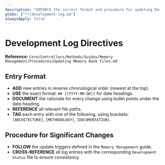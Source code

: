 ```yaml
---
description: "ENFORCE the correct format and procedure for updating Development Log files, ensuring reverse chronological order and comprehensive entries."
globs: ["**/development-log.md"]
alwaysApply: false
---
```

# Development Log Directives

**Reference:** `Core/Controllers/Methods/Guides/Memory Management/Procedures/Updating Memory Bank Files.md`

## Entry Format

- **ADD** new entries in reverse chronological order (newest at the top).
- **USE** the exact format: `## [[YYYY-MM-DD]]` for date headings.
- **DOCUMENT** the rationale for every change using bullet points under the date heading.
- **REFERENCE** all relevant file paths.
- **TAG** each entry with one of the following, using brackets: `[ARCHITECTURE]`, `[METHODOLOGY]`, `[DOCUMENTATION]`.

## Procedure for Significant Changes

- **FOLLOW** the update triggers defined in the `Memory Management` guide.
- **CROSS-REFERENCE** all log entries with the corresponding `Development Status` file to ensure consistency.
